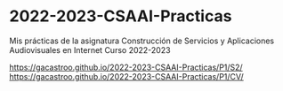 # 2022-2023-CSAAI-Practicas
Mis prácticas de la asignatura Construcción de Servicios y Aplicaciones Audiovisuales en Internet Curso 2022-2023

https://gacastroo.github.io/2022-2023-CSAAI-Practicas/P1/S2/
https://gacastroo.github.io/2022-2023-CSAAI-Practicas/P1/CV/
